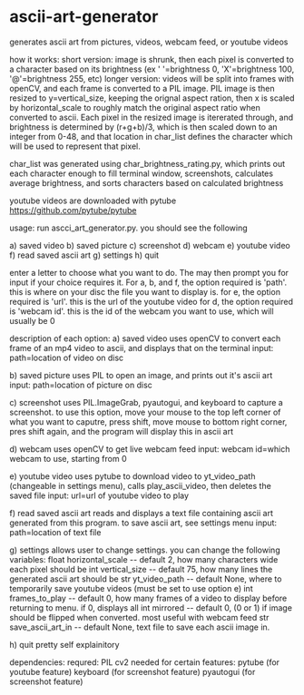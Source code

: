 # ascii-art-generator
generates ascii art from pictures, videos, webcam feed, or youtube videos


how it works:
short version: image is shrunk, then each pixel is converted to a character based on its brightness (ex ' '=brightness 0, 'X'=brightness 100, '@'=brightness 255, etc)
longer version: videos will be split into frames with openCV, and each frame is converted to a PIL image.
PIL image is then resized to y=vertical_size, keeping the orignal aspect ration, then x is scaled by horizontal_scale to roughly match the original aspect ratio when converted to ascii.
Each pixel in the resized image is itererated through, and brightness is determined by (r+g+b)/3, which is then scaled down to an integer from 0-48, and that location in char_list defines the character which will be used to represent that pixel.

char_list was generated using char_brightness_rating.py, which prints out each character enough to fill terminal window, screenshots, calculates average brightness, and sorts characters based on calculated brightness

youtube videos are downloaded with pytube https://github.com/pytube/pytube


usage:
run ascci_art_generator.py. you should see the following

a) saved video
b) saved picture
c) screenshot
d) webcam
e) youtube video
f) read saved ascii art
g) settings
h) quit

enter a letter to choose what you want to do. The may then prompt you for input if your choice requires it. For a, b, and f, the option required is 'path'. this is where on your disc the file you want to display is.
for e, the option required is 'url'. this is the url of the youtube video
for d, the option required is 'webcam id'. this is the id of the webcam you want to use, which will usually be 0

description of each option:
a) saved video
uses openCV to convert each frame of an mp4 video to ascii, and displays that on the terminal
input: path=location of video on disc

b) saved picture
uses PIL to open an image, and prints out it's ascii art
input: path=location of picture on disc

c) screenshot
uses PIL.ImageGrab, pyautogui, and keyboard to capture a screenshot. to use this option, move your mouse to the top left corner of what you want to caputre, press shift, move mouse to bottom right corner, pres shift again, and the program will display this in ascii art

d) webcam
uses openCV to get live webcam feed
input: webcam id=which webcam to use, starting from 0

e) youtube video
uses pytube to download video to yt_video_path (changeable in settings menu), calls play_ascii_video, then deletes the saved file
input: url=url of youtube video to play

f) read saved ascii art
reads and displays a text file containing ascii art generated from this program. to save ascii art, see settings menu
input: path=location of text file

g) settings
allows user to change settings. you can change the following variables:
float horizontal_scale -- default 2, how many characters wide each pixel should be
int vertical_size -- default 75, how many lines the generated ascii art should be
str yt_video_path -- default None, where to temporarily save youtube videos (must be set to use option e)
int frames_to_play -- default 0, how many frames of a video to display before returning to menu. if 0, displays all
int mirrored -- default 0, (0 or 1) if image should be flipped when converted. most useful with webcam feed
str save_ascii_art_in -- default None, text file to save each ascii image in.

h) quit
pretty self explainitory


dependencies:
requred:
    PIL
    cv2
needed for certain features:
    pytube (for youtube feature)
    keyboard (for screenshot feature)
    pyautogui (for screenshot feature)
